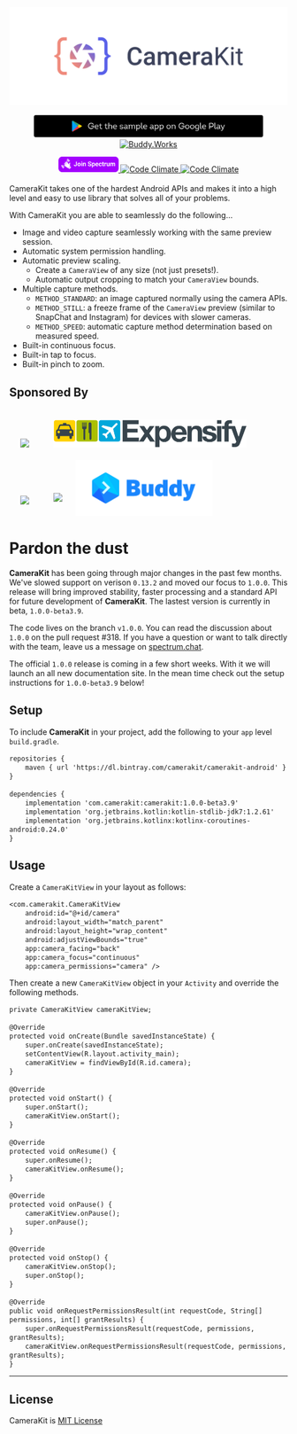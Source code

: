 <p align="center">
    <a href="https://camerakit.io" target="_blank">
        <img alt='CameraKit Header' src='.repo/gh-readme-header.svg' />
    </a>
</p>

<p align="center">
    <a href="https://play.google.com/store/apps/details?id=com.camerakit.demo&hl=en" target="_blank">
        <img alt='CameraKit Header' height="42px" src='.repo/gh-readme-app.svg'/>
    </a>
    <a href="https://buddy.works/" target="_blank">
        <img alt='Buddy.Works' height="42px" src='https://assets.buddy.works/automated-dark.svg'/>
    </a>
</p>

<p align="center">
    <a href="https://spectrum.chat/camerakit/">
        <img src=".repo/gh-join-spectrum.svg" alt="Join Slack" height="28px">
    </a>
    <a href="https://codeclimate.com/github/wonderkiln/CameraKit-Android">
        <img src="https://codeclimate.com/github/wonderkiln/CameraKit-Android/badges/coverage.svg" alt="Code Climate" style="margin-bottom: 4px;">
    </a>
    <a href="https://codeclimate.com/github/wonderkiln/CameraKit-Android">
        <img src="https://codeclimate.com/github/wonderkiln/CameraKit-Android/badges/issue_count.svg" alt="Code Climate" style="margin-bottom: 4px;">
    </a>
</p>

CameraKit takes one of the hardest Android APIs and makes it into a high level and easy to use library that solves all of your problems.

With CameraKit you are able to seamlessly do the following...

- Image and video capture seamlessly working with the same preview session.
- Automatic system permission handling.
- Automatic preview scaling.
  - Create a `CameraView` of any size (not just presets!).
  - Automatic output cropping to match your `CameraView` bounds.
- Multiple capture methods.
  - `METHOD_STANDARD`: an image captured normally using the camera APIs.
  - `METHOD_STILL`: a freeze frame of the `CameraView` preview (similar to SnapChat and Instagram) for devices with slower cameras.
  - `METHOD_SPEED`: automatic capture method determination based on measured speed.
- Built-in continuous focus.
- Built-in tap to focus.
- Built-in pinch to zoom.

## Sponsored By
<a href="https://www.infitting.com/"><img src=".repo/gh-brand-infitting-logo.svg" height="50px" style="margin: 20px"></a>
<a href="https://www.expensify.com/"><img src=".repo/gh-readme-expensify-logo.svg" height="50px" style="margin: 20px"></a>
<a href="https://www.goosechase.com/"><img src=".repo/gh-brand-goosechase-logo.svg" height="50px" style="margin: 20px"></a>
<a href="https://www.alpha-apps.ae/"><img src=".repo/gh-brand-alphaapps-logo.png" height="50px" style="margin: 20px; margin-bottom: 25px"></a>
<a href="https://www.buddy.works/"><img src=".repo/gh-readme-buddyworks.png" height="100px"></a>

# Pardon the dust
__CameraKit__ has been going through major changes in the past few months. We've slowed support on verison `0.13.2` and moved our focus to `1.0.0`. This release will bring improved stability, faster processing and a standard API for future development of __CameraKit__. The lastest version is currently in beta, `1.0.0-beta3.9`. 

The code lives on the branch `v1.0.0`. You can read the discussion about `1.0.0` on the pull request #318. If you have a question or want to talk directly with the team, leave us a message on [spectrum.chat](https://spectrum.chat/camerakit/).

The official `1.0.0` release is coming in a few short weeks. With it we will launch an all new documentation site. In the mean time check out the setup instructions for `1.0.0-beta3.9` below!


## Setup
To include __CameraKit__ in your project, add the following to your `app` level `build.gradle`.
```
repositories {
    maven { url 'https://dl.bintray.com/camerakit/camerakit-android' }
}

dependencies {
    implementation 'com.camerakit:camerakit:1.0.0-beta3.9'
    implementation 'org.jetbrains.kotlin:kotlin-stdlib-jdk7:1.2.61'
    implementation 'org.jetbrains.kotlinx:kotlinx-coroutines-android:0.24.0'
}
```
## Usage
Create a `CameraKitView` in your layout as follows:
```
<com.camerakit.CameraKitView
    android:id="@+id/camera"
    android:layout_width="match_parent"
    android:layout_height="wrap_content"
    android:adjustViewBounds="true"
    app:camera_facing="back"
    app:camera_focus="continuous"
    app:camera_permissions="camera" />
```

Then create a new `CameraKitView` object in your `Activity` and override the following methods.
```
private CameraKitView cameraKitView;

@Override
protected void onCreate(Bundle savedInstanceState) {
    super.onCreate(savedInstanceState);
    setContentView(R.layout.activity_main);
    cameraKitView = findViewById(R.id.camera);
}

@Override
protected void onStart() {
    super.onStart();
    cameraKitView.onStart();
}

@Override
protected void onResume() {
    super.onResume();
    cameraKitView.onResume();
}

@Override
protected void onPause() {
    cameraKitView.onPause();
    super.onPause();
}

@Override
protected void onStop() {
    cameraKitView.onStop();
    super.onStop();
}

@Override
public void onRequestPermissionsResult(int requestCode, String[] permissions, int[] grantResults) {
    super.onRequestPermissionsResult(requestCode, permissions, grantResults);
    cameraKitView.onRequestPermissionsResult(requestCode, permissions, grantResults);
}
```
---
## License
CameraKit is [MIT License](https://github.com/CameraKit/CameraKit-Android/blob/master/LICENSE)
